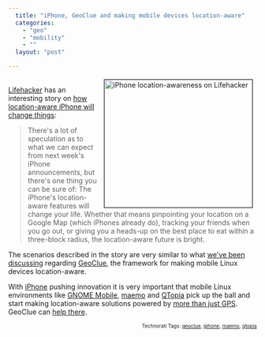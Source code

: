 ```yaml
---
  title: "iPhone, GeoClue and making mobile devices location-aware"
  categories: 
    - "geo"
    - "mobility"
    - ""
  layout: "post"

---
```

<p>
<a href="/files/lifehacker-iphone-location.png"><img src="http://bergie.iki.fi/midcom-serveattachmentguid-18b09fca33bf11dd8b1b43e85fb333e333e3/lifehacker-iphone-location-tm.jpg" height="259" width="300" border="1" align="right" hspace="8" vspace="4" alt="iPhone location-awareness on Lifehacker" title="iPhone location-awareness on Lifehacker" /></a>
<br /><a href="http://lifehacker.com/">Lifehacker</a> has an interesting story on <a href="http://lifehacker.com/395171/how-your-location+aware-iphone-will-change-your-life">how location-aware iPhone will change things</a>:
</p><blockquote>
There's a lot of speculation as to what we can expect from next week's iPhone announcements, but there's one thing you can be sure of: The iPhone's location-aware features will change your life. Whether that means pinpointing your location on a Google Map (which iPhones already do), tracking your friends when you go out, or giving you a heads-up on the best place to eat within a three-block radius, the location-aware future is bright.
</blockquote><p>
The scenarios described in the story are very similar to what <a href="http://www.freedesktop.org/wiki/Software/GeoClue#head-32194acec6df299bec227dd0838960febe2d853b">we've been discussing</a> regarding <a href="http://geoclue.freedesktop.org/">GeoClue</a>, the framework for making mobile Linux devices location-aware.
</p><p>
With <a href="http://gizmodo.com/384232/more-iphone-2-details-3g-gps-back-in-glossy-black-and-a-little-fatter">iPhone</a> pushing innovation it is very important that mobile Linux environments like <a href="http://www.gnome.org/mobile/">GNOME Mobile</a>, <a href="http://maemo.org/">maemo</a> and <a href="http://qtopia.net/modules/devices/">QTopia</a> pick up the ball and start making location-aware solutions powered by <a href="http://highearthorbit.com/why-the-iphone-doesnt-need-gps/">more than just GPS</a>. GeoClue can <a href="http://folks.o-hand.com/~jku/geoclue-docs/">help there</a>.
</p>
<p style="text-align:right;font-size:10px;">Technorati Tags: <a href="http://www.technorati.com/tag/geoclue">geoclue</a>, <a href="http://www.technorati.com/tag/iphone">iphone</a>, <a href="http://www.technorati.com/tag/maemo">maemo</a>, <a href="http://www.technorati.com/tag/qtopia">qtopia</a></p>